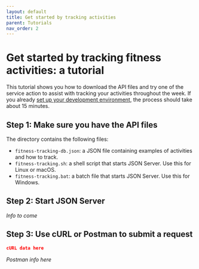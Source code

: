 ```yaml
---
layout: default
title: Get started by tracking activities
parent: Tutorials
nav_order: 2
---
```


# Get started by tracking fitness activities: a tutorial

This tutorial shows you how to download the API files and try one of the service action to assist with tracking your activities throughout the week. If you already [set up your development environment](set-up-dev-env.md), the process should take about 15 minutes.

## Step 1: Make sure you have the API files

The directory contains the following files:

*  `fitness-tracking-db.json`: a JSON file containing examples of activities and how to track.
*  `fitness-tracking.sh`: a shell script that starts JSON Server. Use this for Linux or macOS.
*  `fitness-tracking.bat`: a batch file that starts JSON Server. Use this for Windows.

## Step 2: Start JSON Server

*Info to come*

## Step 3: Use cURL or Postman to submit a request

```json
cURL data here
```

*Postman info here*
